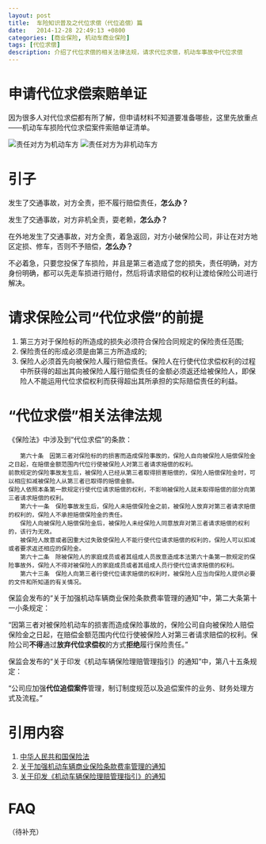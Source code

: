 ```yaml
---
layout: post
title:  车险知识普及之代位求偿（代位追偿）篇
date:   2014-12-28 22:49:13 +0800
categories: [商业保险, 机动车商业保险]
tags: [代位求偿]
description: 介绍了代位求偿的相关法律法规，请求代位求偿，机动车事故中代位求偿
---
```


# 申请代位求偿索赔单证

因为很多人对代位求偿都有所了解，但申请材料不知道要准备哪些，这里先放重点——机动车车损险代位求偿案件索赔单证清单。

![责任对方为机动车方][4]
![责任对方为非机动车方][5]

# 引子

发生了交通事故，对方全责，拒不履行赔偿责任，**怎么办？**

发生了交通事故，对方非机全责，耍老赖，**怎么办？**

在外地发生了交通事故，对方全责，着急返回，对方小破保险公司，非让在对方地区定损、修车，否则不予赔偿，**怎么办？**

不必着急，只要您投保了车损险，并且是第三者造成了您的损失，责任明确，对方身份明确，都可以先走车损进行赔付，然后将请求赔偿的权利让渡给保险公司进行解决。

# 请求保险公司“代位求偿”的前提

 1. 第三方对于保险标的所造成的损失必须符合保险合同规定的保险责任范围;
 2. 保险责任的形成必须是由第三方所造成的;
 3. 保险人必须首先向被保险人履行赔偿责任。保险人在行使代位求偿权利的过程中所获得的超出其向被保险人履行赔偿责任的金额必须返还给被保险人，即保险人不能运用代位求偿权利而获得超出其所承担的实际赔偿责任的利益。

# “代位求偿”相关法律法规
《保险法》中涉及到“代位求偿”的条款：

    　　第六十条　因第三者对保险标的的损害而造成保险事故的，保险人自向被保险人赔偿保险金之日起，在赔偿金额范围内代位行使被保险人对第三者请求赔偿的权利。
    前款规定的保险事故发生后，被保险人已经从第三者取得损害赔偿的，保险人赔偿保险金时，可以相应扣减被保险人从第三者已取得的赔偿金额。
    保险人依照本条第一款规定行使代位请求赔偿的权利，不影响被保险人就未取得赔偿的部分向第三者请求赔偿的权利。
    　　第六十一条　保险事故发生后，保险人未赔偿保险金之前，被保险人放弃对第三者请求赔偿的权利的，保险人不承担赔偿保险金的责任。
    　　保险人向被保险人赔偿保险金后，被保险人未经保险人同意放弃对第三者请求赔偿的权利的，该行为无效。
    　　被保险人故意或者因重大过失致使保险人不能行使代位请求赔偿的权利的，保险人可以扣减或者要求返还相应的保险金。
    　　第六十二条　除被保险人的家庭成员或者其组成人员故意造成本法第六十条第一款规定的保险事故外，保险人不得对被保险人的家庭成员或者其组成人员行使代位请求赔偿的权利。
    　　第六十三条　保险人向第三者行使代位请求赔偿的权利时，被保险人应当向保险人提供必要的文件和所知道的有关情况。

    
保监会发布的“关于加强机动车辆商业保险条款费率管理的通知”中，第二大条第十一小条规定：

“因第三者对被保险机动车的损害而造成保险事故的，保险公司自向被保险人赔偿保险金之日起，在赔偿金额范围内代位行使被保险人对第三者请求赔偿的权利。保险公司**不得**通过**放弃代位求偿权**的方式**拒绝**履行保险责任。”

保监会发布的“关于印发《机动车辆保险理赔管理指引》的通知”中，第八十五条规定：

“公司应加强**代位追偿案件**管理，制订制度规范以及追偿案件的业务、财务处理方式及流程。”

# 引用内容

1. [中华人民共和国保险法][1]
2. [关于加强机动车辆商业保险条款费率管理的通知][2]
3. [关于印发《机动车辆保险理赔管理指引》的通知][3]

  [1]:http://www.gov.cn/flfg/2009-02/28/content_1246444.htm
  [2]:http://www.circ.gov.cn/web/site0/tab5245/info2350870.htm
  [3]:http://www.circ.gov.cn/web/site0/tab5245/info2350868.htm
  [4]:http://blog-27zeros.qiniudn.com/20141228114525.png
  [5]:http://blog-27zeros.qiniudn.com/20141228114531.png

# FAQ

（待补充）